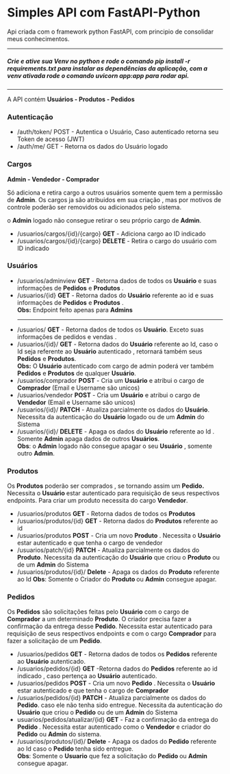 <h1>
    Simples API com FastAPI-Python</h1>
<p>
    Api criada com o framework python FastAPI, com principio de consolidar meus conhecimentos.
</p>
<hr>
<h5>
    Crie e ative sua Venv no python e rode o comando pip install -r requirements.txt para instalar as dependências da aplicação, com a venv ativada rode o comando uvicorn app:app para rodar api.
</h5>
<hr>
<p>A API contém <b>Usuários - Produtos - Pedidos</b>
</p>


<h3>
Autenticação
</h3>

<ul>
    <li> /auth/token/ POST - Autentica o Usuário, Caso autenticado retorna seu Token de acesso (JWT)
    <li> /auth/me/ GET - Retorna os dados do Usuário logado
</ul>

<h3>
    Cargos
</h3>
<p>
    <b>Admin - Vendedor - Comprador</b>
</p>
<p> Só adiciona e retira cargo a outros usuários somente quem tem a permissão de <b> Admin</b>. Os cargos ja são atribuidos em sua criação , mas por motivos de controle poderão ser removidos ou adicionados pelo sistema.
<p>
o <b>Admin</b> logado não consegue retirar o seu próprio cargo de <b>Admin</b>.
</p>
<ul>
    <li> /usuarios/cargos/{id}/{cargo} <b>GET</b>  - Adiciona cargo ao ID indicado
    <li> /usuarios/cargos/{id}/{cargo} <b>DELETE</b> -
    Retira o cargo do usuário com ID indicado

</ul>


<h3>
    Usuários
</h3>

<ul>
    <li> /usuarios/adminview <b>GET</b> - Retorna dados de todos os <b>Usuário</b> e suas informações de <b>Pedidos</b> e <b>Produtos</b> . <br>
    <li> /usuarios/{id} <b>GET</b> - Retorna dados do <b>Usuário</b> referente ao id e suas informações de <b>Pedidos</b>  e <b>Produtos</b> . <br>
    <b>Obs:</b> Endpoint feito apenas para <b>Admins</b>
    <hr>
    <li> /usuarios/ <b>GET</b> - Retorna dados de todos os <b>Usuário</b>. Exceto suas informações de pedidos e vendas .
    <li> /usuarios/{id}/ <b>GET</b> - Retorna dados do <b>Usuário</b> referente ao Id, caso o Id seja referente ao <b>Usuário</b> autenticado , retornará também seus <b> Pedidos</b> e <b>Produtos</b>.<br>
    <b>Obs:</b> O <b>Usuário</b> autenticado com cargo de admin poderá ver também <b>Pedidos</b> e <b>Produtos</b> de qualquer <b>Usuário</b>.
    <li> /usuarios/comprador <b>POST</b> - Cria um <b>Usuário</b> e atribui o cargo de <b>Comprador</b> (Email e Username são unicos)
    <li> /usuarios/vendedor <b>POST</b> - Cria um <b>Usuário</b> e atribui o cargo de <b>Vendedor</b> (Email e Username são unicos)
    <li> /usuarios/{id}/ <b>PATCH</b> - Atualiza parcialmente os dados do <b>Usuário</b>. Necessita da autenticação do  <b>Usuário</b> logado ou de um <b>Admin</b> do Sistema
    <li> /usuarios/{id}/ <b>DELETE</b> - Apaga os dados do <b>Usuário</b> referente ao Id . Somente <b> Admin</b> apaga dados de outros  <b>Usuários</b>. <br>
    <b>Obs</b>: o <b>Admin</b> logado não consegue apagar o seu <b>Usuário</b> , somente outro <b>Admin</b>.
</ul>

<h3>
Produtos
</h3>
<p>
    Os <b>Produtos</b> poderão ser comprados , se tornando assim um <b> Pedido.</b> Necessita o <b>Usuário </b>estar autenticado para requisição de seus respectivos endpoints. Para criar um produto necessita do cargo <b>Vendedor</b>.
</p>
</p>
<ul>
    <li> /usuarios/produtos <b>GET</b>  - Retorna dados de todos os <b>Produtos</b> 
    <li> /usuarios/produtos/{id} <b>GET</b>  - Retorna dados do <b>Produtos</b>  referente ao id
    <li> /usuarios/produtos <b>POST</b>  - Cria um novo <b>Produto</b> . Necessita o <b>Usuário</b> estar autenticado e que tenha o cargo de vendedor
    <li> /usuarios/patch/{id} <b>PATCH</b> - Atualiza parcialmente os dados do <b>Produto</b>. Necessita da autenticação do  <b>Usuário</b> que criou o <b>Produto</b> ou de um <b>Admin</b> do Sistema
    <li> /usuarios/produtos/{id}/ <b>Delete</b> - Apaga os dados do <b>Produto</b> referente ao Id
    <b>Obs</b>: Somente o Criador do <b> Produto </b> ou <b>Admin</b> consegue apagar.
</ul>

<h3>
Pedidos
</h3>
<p>
    Os <b>Pedidos</b> são solicitações feitas pelo <b>Usuário</b> com o cargo de <b>Comprador</b> a um determinado <b>Produto</b>. O criador precisa fazer a confirmação da entrega desse <b> Pedido</b>. Necessita estar autenticado para requisição de seus respectivos endpoints e com o cargo <b>Comprador</b> para fazer a solicitação de um  <b>Pedido</b>.
</p>

<ul>
    <li> /usuarios/pedidos <b>GET</b>  - Retorna dados de todos os <b>Pedidos</b> referente ao <b>Usuário</b> autenticado.
    <li> /usuarios/pedidos/{id} <b>GET</b>  -Retorna dados do <b>Pedidos</b> referente ao id indicado , caso pertença ao <b>Usuário</b> autenticado.
    <li> /usuarios/pedidos <b>POST</b>  - Cria um novo <b>Pedido</b> . Necessita o <b>Usuário</b> estar autenticado e que tenha o cargo de <b>Comprador</b>
    <li> /usuarios/pedidos/{id} <b>PATCH</b> - Atualiza parcialmente os dados do <b>Pedido</b>. caso ele não tenha sido entregue. Necessita da autenticação do  <b>Usuário</b> que criou o <b>Pedido</b> ou de um <b>Admin</b> do Sistema
    <li>usuarios/pedidos/atualizar/{id} <b>GET</b> - Faz a confirmação da entrega do <b> Pedido </b>. Necessita estar autenticado como o <b>Vendedor</b> e criador do <b>Pedido</b> ou <b>Admin</b> do sistema.
    <li> /usuarios/produtos/{id}/ <b>Delete</b> - Apaga os dados do <b>Pedido</b> referente ao Id caso o <b> Pedido </b> tenha sido entregue.
    <br><b>Obs</b>: Somente o <b>Usuario</b> que fez a solicitação do <b> Pedido </b> ou <b>Admin</b> consegue apagar.


</ul>
